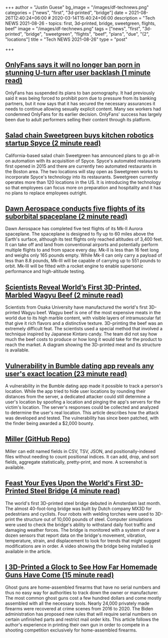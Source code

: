 +++
author = "Justin Guese"
bg_image = "/images/df-technews.png"
categories = ["news", "first", "3d-printed", "bridge"]
date = 2021-08-26T12:40:24+06:00 # 2020-03-14T15:40:24+06:00
description = "Tech NEWS 2021-08-26 - topics: first, 3d-printed, bridge, sweetgreen, flights, beef"
image = "/images/df-technews.png"
tags = ["news", "first", "3d-printed", "bridge", "sweetgreen", "flights", "beef", "plans", "due", "(2", "locations"]
title = "Tech NEWS 2021-08-26"
type = "post"

+++

## [OnlyFans says it will no longer ban porn in stunning U-turn after user backlash (1 minute read)](https://www.cnbc.com/2021/08/25/onlyfans-says-it-will-no-longer-ban-porn-after-backlash-from-users.html)

OnlyFans has suspended its plans to ban pornography. It had previously said it was being forced to prohibit porn due to pressure from its banking partners, but it now says that it has secured the necessary assurances it needs to continue allowing sexually explicit content. Many sex workers had condemned OnlyFans for its earlier decision. OnlyFans' success has largely been due to adult performers selling their content through its platform.

## [Salad chain Sweetgreen buys kitchen robotics startup Spyce (2 minute read)](https://techcrunch.com/2021/08/25/salad-chain-sweetgreen-buys-kitchen-robotics-startup-spyce/)

California-based salad chain Sweetgreen has announced plans to go all-in on automation with its acquisition of Spyce. Spyce's automated restaurants first opened in 2015 and there are currently two automated restaurants in the Boston area. The two locations will stay open as Sweetgreen works to incorporate Spyce's technology into its restaurants. Sweetgreen currently operates more than 120 locations in the US. It is introducing the technology so that employees can focus more on preparation and hospitality and it has no plans to replace employees outright.

## [Dawn Aerospace conducts five flights of its suborbital spaceplane (2 minute read)](https://techcrunch.com/2021/08/25/dawn-aerospace-conducts-five-flights-of-its-suborbital-spaceplane/)

Dawn Aerospace has completed five test flights of its Mk-II Aurora spaceplane. The spaceplane is designed to fly up to 60 miles above the Earth's surface, although its test flights only reached altitudes of 3,400 feet. It can take off and land from conventional airports and potentially perform multiple flights to and from space every day. Mk-II is less than 16 feet long and weighs only 165 pounds empty. While Mk-II can only carry a payload of less than 8.8 pounds, Mk-III will be capable of carrying up to 551 pounds to orbit. Mk-III will be fitted with a rocket engine to enable supersonic performance and high-altitude testing.

## [Scientists Reveal World’s First 3D-Printed, Marbled Wagyu Beef (2 minute read)](https://interestingengineering.com/scientists-reveal-worlds-first-3d-printed-marbled-wagyu-beef)

Scientists from Osaka University have manufactured the world's first 3D-printed Wagyu beef. Wagyu beef is one of the most expensive meats in the world due to its high marble content, with visible layers of intramuscular fat that give it rich flavors and a distinctive texture. 3D-printing the beef was an extremely difficult feat. The scientists used a special method that involved a technique inspired by Japanese Kintaro candy. The team did not say how much the beef costs to produce or how long it would take for the product to reach the market. A diagram showing the 3D-printed meat and its structure is available.

## [Vulnerability in Bumble dating app reveals any user's exact location (23 minute read)](https://robertheaton.com/bumble-vulnerability/)

A vulnerability in the Bumble dating app made it possible to track a person's location. While the app tried to hide user locations by rounding their distances from the server, a dedicated attacker could still determine a user's location by spoofing a location and pinging the app's servers for the victim's location. The server's responses could be collected and analyzed to determine the user's real location. This article describes how the attack was developed and tested. The vulnerability has since been patched, with the finder being awarded a $2,000 bounty.

## [Miller (GitHub Repo)](https://github.com/johnkerl/miller)

Miller can edit named fields in CSV, TSV, JSON, and positionally-indexed files without needing to count positional indices. It can add, drop, and sort fields, aggregate statistically, pretty-print, and more. A screenshot is available.

## [Feast Your Eyes Upon the World's First 3D-Printed Steel Bridge (4 minute read)](https://www.popularmechanics.com/technology/infrastructure/a37246918/worlds-first-3d-printed-steel-bridge/)

The world's first 3D-printed steel bridge debuted in Amsterdam last month. The almost 40-foot-long bridge was built by Dutch company MX3D for pedestrians and cyclists. Four robots with welding torches were used to 3D-print the structure out of 10,000 pounds of steel. Computer simulations were used to check the bridge's ability to withstand daily foot traffic and damaging weather forces. The bridge is monitored with a system of over a dozen sensors that report data on the bridge's movement, vibration, temperature, strain, and displacement to look for trends that might suggest modifications are in order. A video showing the bridge being installed is available in the article.

## [I 3D-Printed a Glock to See How Far Homemade Guns Have Come (15 minute read)](https://www.vice.com/en/article/bvzak4/ghost-gun-glock-3d-printing)

Ghost guns are home-assembled firearms that have no serial numbers and thus no easy way for authorities to track down the owner or manufacturer. The most common ghost guns cost a few hundred dollars and come mostly assembled with all the necessary tools. Nearly 24,000 privately made firearms were recovered at crime scenes from 2016 to 2020. The Biden administration has proposed new rules that will require serial numbers on certain unfinished parts and restrict mail order kits. This article follows the author's experience in printing their own gun in order to compete in a shooting competition exclusively for home-assembled firearms.

